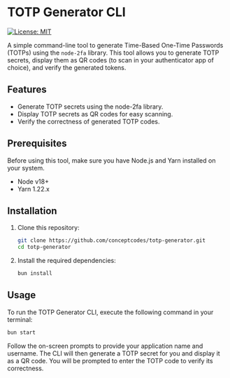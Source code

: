 # TOTP Generator CLI

[![License: MIT](https://img.shields.io/badge/License-MIT-yellow.svg)](https://opensource.org/licenses/MIT)

A simple command-line tool to generate Time-Based One-Time Passwords (TOTPs) using the `node-2fa` library. This tool allows you to generate TOTP secrets, display them as QR codes (to scan in your authenticator app of choice), and verify the generated tokens.

## Features
- Generate TOTP secrets using the node-2fa library.
- Display TOTP secrets as QR codes for easy scanning.
- Verify the correctness of generated TOTP codes.

## Prerequisites

Before using this tool, make sure you have Node.js and Yarn installed on your system.

- Node v18+
- Yarn 1.22.x

## Installation

1. Clone this repository:

   ```sh
   git clone https://github.com/conceptcodes/totp-generator.git
   cd totp-generator
   ```

2. Install the required dependencies:

    ```sh
    bun install
    ```

## Usage
To run the TOTP Generator CLI, execute the following command in your terminal:

```sh
bun start
```

Follow the on-screen prompts to provide your application name and username. The CLI will then generate a TOTP secret for you and display it as a QR code. You will be prompted to enter the TOTP code to verify its correctness.


